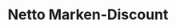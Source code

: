 ---
title: "Netto Marken-Discount"
url: /nuernberg/netto-marken-discount-nopitschstrasse/
shop: Supermarkt
---
